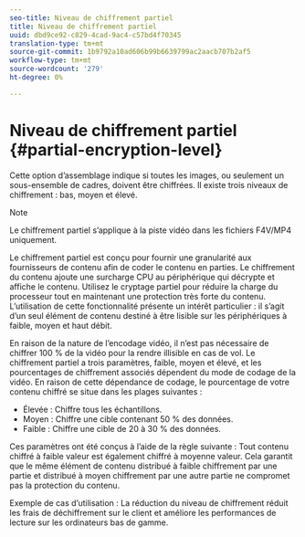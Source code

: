 ```yaml
---
seo-title: Niveau de chiffrement partiel
title: Niveau de chiffrement partiel
uuid: dbd9ce92-c829-4cad-9ac4-c57bd4f70345
translation-type: tm+mt
source-git-commit: 1b9792a10ad606b99b6639799ac2aacb707b2af5
workflow-type: tm+mt
source-wordcount: '279'
ht-degree: 0%

---
```



# Niveau de chiffrement partiel {#partial-encryption-level}

Cette option d’assemblage indique si toutes les images, ou seulement un sous-ensemble de cadres, doivent être chiffrées. Il existe trois niveaux de chiffrement : bas, moyen et élevé.

>[!NOTE]
>
>Le chiffrement partiel s’applique à la piste vidéo dans les fichiers F4V/MP4 uniquement.

Le chiffrement partiel est conçu pour fournir une granularité aux fournisseurs de contenu afin de coder le contenu en parties. Le chiffrement du contenu ajoute une surcharge CPU au périphérique qui décrypte et affiche le contenu. Utilisez le cryptage partiel pour réduire la charge du processeur tout en maintenant une protection très forte du contenu. L’utilisation de cette fonctionnalité présente un intérêt particulier : il s’agit d’un seul élément de contenu destiné à être lisible sur les périphériques à faible, moyen et haut débit.

En raison de la nature de l’encodage vidéo, il n’est pas nécessaire de chiffrer 100 % de la vidéo pour la rendre illisible en cas de vol. Le chiffrement partiel a trois paramètres, faible, moyen et élevé, et les pourcentages de chiffrement associés dépendent du mode de codage de la vidéo. En raison de cette dépendance de codage, le pourcentage de votre contenu chiffré se situe dans les plages suivantes :

* Élevée : Chiffre tous les échantillons.
* Moyen : Chiffre une cible contenant 50 % des données.
* Faible : Chiffre une cible de 20 à 30 % des données.

Ces paramètres ont été conçus à l’aide de la règle suivante : Tout contenu chiffré à faible valeur est également chiffré à moyenne valeur. Cela garantit que le même élément de contenu distribué à faible chiffrement par une partie et distribué à moyen chiffrement par une autre partie ne compromet pas la protection du contenu.

Exemple de cas d’utilisation : La réduction du niveau de chiffrement réduit les frais de déchiffrement sur le client et améliore les performances de lecture sur les ordinateurs bas de gamme.
